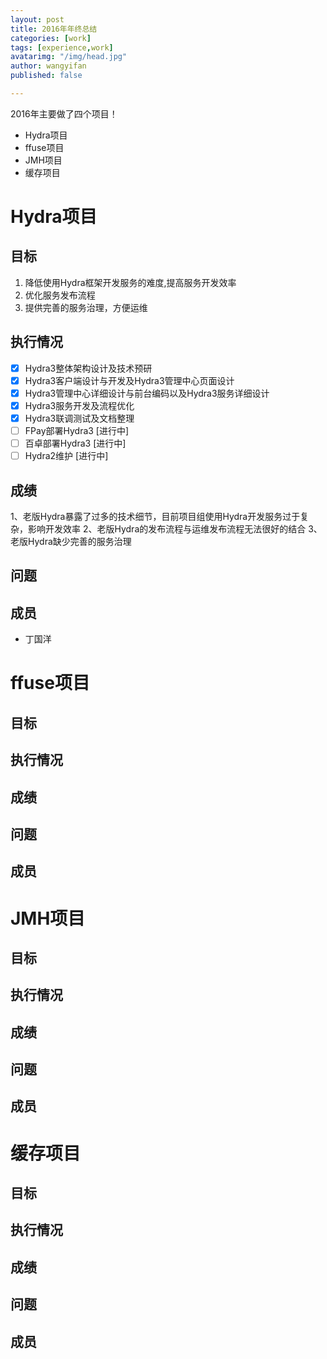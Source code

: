 ```yaml
---
layout: post
title: 2016年年终总结
categories: [work]
tags: [experience,work]
avatarimg: "/img/head.jpg"
author: wangyifan
published: false

---
```


2016年主要做了四个项目！

- Hydra项目
- ffuse项目
- JMH项目
- 缓存项目

# Hydra项目

## 目标

1.	降低使用Hydra框架开发服务的难度,提高服务开发效率
2.	优化服务发布流程
3.	提供完善的服务治理，方便运维

## 执行情况

- [x] Hydra3整体架构设计及技术预研
- [x] Hydra3客户端设计与开发及Hydra3管理中心页面设计
- [x] Hydra3管理中心详细设计与前台编码以及Hydra3服务详细设计
- [x] Hydra3服务开发及流程优化
- [x] Hydra3联调测试及文档整理
- [ ] FPay部署Hydra3 [进行中]
- [ ] 百卓部署Hydra3 [进行中]
- [ ] Hydra2维护 [进行中]

## 成绩

1、老版Hydra暴露了过多的技术细节，目前项目组使用Hydra开发服务过于复杂，影响开发效率
2、老版Hydra的发布流程与运维发布流程无法很好的结合
3、老版Hydra缺少完善的服务治理

## 问题

## 成员

- 丁国洋



# ffuse项目
## 目标

## 执行情况

## 成绩

## 问题

## 成员


# JMH项目
## 目标

## 执行情况

## 成绩

## 问题

## 成员


# 缓存项目
## 目标

## 执行情况

## 成绩

## 问题

## 成员
